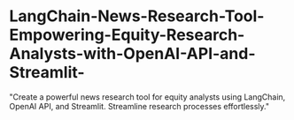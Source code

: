# LangChain-News-Research-Tool-Empowering-Equity-Research-Analysts-with-OpenAI-API-and-Streamlit-
"Create a powerful news research tool for equity analysts using LangChain, OpenAI API, and Streamlit. Streamline research processes effortlessly."
